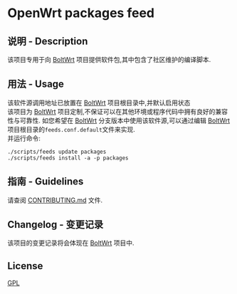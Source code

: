 # OpenWrt packages feed

## 说明 - Description

该项目专用于向 [BoltWrt](https://github.com/Morton-L/BoltWrt) 项目提供软件包,其中包含了社区维护的编译脚本.<br>

## 用法 - Usage

该软件源调用地址已放置在 [BoltWrt](https://github.com/Morton-L/BoltWrt) 项目根目录中,并默认启用状态<br>
该项目为 [BoltWrt](https://github.com/Morton-L/BoltWrt) 项目定制,不保证可以在其他环境或程序代码中拥有良好的兼容性与可靠性.
如您希望在 [BoltWrt](https://github.com/Morton-L/BoltWrt) 分支版本中使用该软件源,可以通过编辑 [BoltWrt](https://github.com/Morton-L/BoltWrt) 项目根目录的`feeds.conf.default`文件来实现.<br>
并运行命令:
```
./scripts/feeds update packages
./scripts/feeds install -a -p packages
```
 
## 指南 - Guidelines

请查阅 [CONTRIBUTING.md](CONTRIBUTING.md) 文件.

## Changelog - 变更记录

该项目的变更记录将会体现在 [BoltWrt](https://github.com/Morton-L/BoltWrt) 项目中.

## License

[GPL](LICENSE)



